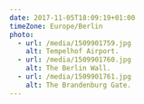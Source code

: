 ```yaml
---
date: 2017-11-05T18:09:19+01:00
timeZone: Europe/Berlin
photo:
  - url: /media/1509901759.jpg
    alt: Tempelhof Airport.
  - url: /media/1509901760.jpg
    alt: The Berlin Wall.
  - url: /media/1509901761.jpg
    alt: The Brandenburg Gate.
---
```

